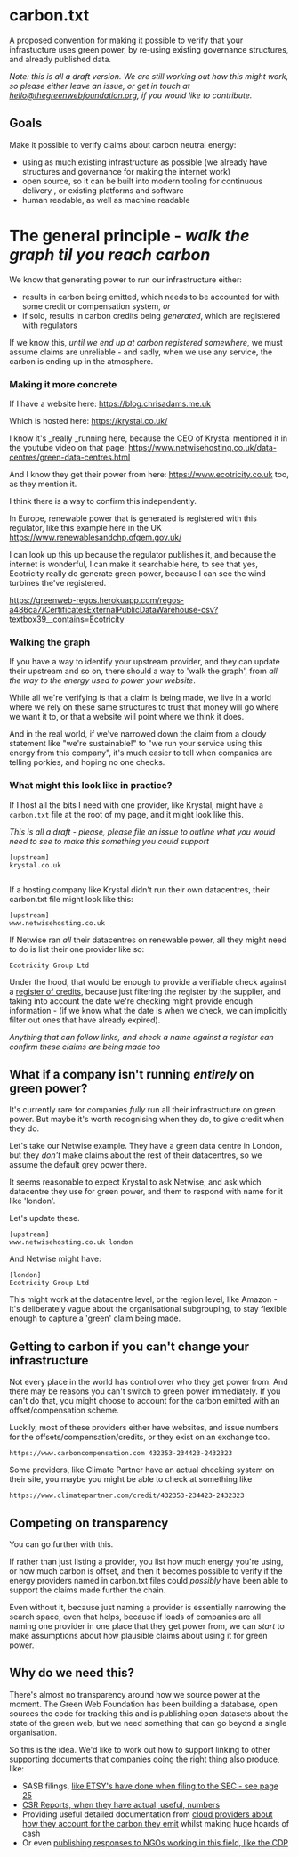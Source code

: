 # carbon.txt

A proposed convention for making it possible to verify that your infrastucture uses green power, by re-using existing governance structures, and already published data.

_Note: this is all a draft version. We are still working out how this might work, so please either leave an issue, or get in touch at hello@thegreenwebfoundation.org, if you would like to contribute._

## Goals

Make it possible to verify claims about carbon neutral energy:

- using as much existing infrastructure as possible (we already have structures and governance for making the internet work)
- open source, so it can be built into modern tooling for continuous delivery , or existing platforms and software
- human readable, as well as machine readable


# The general principle - _walk the graph til you reach carbon_

We know that generating power to run our infrastructure either:

- results in carbon being emitted, which needs to be accounted for with some credit or compensation system, _or_
- if sold, results in carbon credits being _generated_, which are registered with regulators

If we know this, _until we end up at carbon registered somewhere_, we must assume claims are unreliable - and sadly, when we use any service, the carbon is ending up in the atmosphere.

### Making it more concrete

If I have a website here: https://blog.chrisadams.me.uk

Which is hosted here: https://krystal.co.uk/

I know it's _really _running here, because the CEO of Krystal mentioned it in the youtube video on that page: https://www.netwisehosting.co.uk/data-centres/green-data-centres.html

And I know they get their power from here: https://www.ecotricity.co.uk too, as they mention it.

I think there is a way to confirm this independently.

In Europe, renewable power that is generated is registered with this regulator, like this example here in the UK https://www.renewablesandchp.ofgem.gov.uk/

I can look up this up because the regulator publishes it, and because the internet is wonderful, I can make it searchable here, to see that yes, Ecotricity really do generate green power, because I can see the wind turbines the've registered.

https://greenweb-regos.herokuapp.com/regos-a486ca7/CertificatesExternalPublicDataWarehouse-csv?textbox39__contains=Ecotricity

### Walking the graph

If you have a way to identify your upstream provider, and they can update their upstream and so on, there should a way to 'walk the graph', from _all the way to the energy used to power your website_.

While all we're verifying is that a claim is being made, we live in a world where we rely on these same structures to trust that money will go where we want it to, or that a website will point where we think it does.

And in the real world, if we've narrowed down the claim from a cloudy statement like "we're sustainable!" to "we run your service using this energy from this company", it's much easier to tell when companies are telling porkies, and hoping no one checks.

### What might this look like in practice?


If I host all the bits I need with one provider, like Krystal, might have a `carbon.txt` file at the root of my page, and it might look like this.

_This is all a draft - please, please file an issue to outline what you would need to see to make this something you could support_

```
[upstream]
krystal.co.uk


```

If a hosting company like Krystal didn't run their own datacentres, their carbon.txt file might look like this:

```
[upstream]
www.netwisehosting.co.uk
```

If Netwise ran _all_ their datacentres on renewable power, all they might need to do is list their one provider like so:

```
Ecotricity Group Ltd
```

Under the hood, that would be enough to provide a verifiable check against a [register of credits](https://greenweb-regos.herokuapp.com/regos-a486ca7/CertificatesExternalPublicDataWarehouse-csv?textbox39__contains=Ecotricity+Group+Ltd), because just filtering the register by the supplier, and taking into account the date we're checking might provide enough information - (if we know what the date is when we check, we can implicitly filter out ones that have already expired).

_Anything that can follow links, and check a name against a register can confirm these claims are being made too_

## What if a company isn't running _entirely_ on green power?

It's currently rare for companies _fully_ run all their infrastructure on green power. But maybe it's worth recognising when they do, to give credit when they do.

Let's take our Netwise example. They have a green data centre in London, but they _don't_ make claims about the rest of their datacentres, so we assume the default grey power there.

It seems reasonable to expect Krystal to ask Netwise, and ask which datacentre they use for green power, and them to respond with name for it like 'london'. 

Let's update these.


```
[upstream]
www.netwisehosting.co.uk london
```

And Netwise might have:

```
[london]
Ecotricity Group Ltd
```

This might work at the datacentre level, or the region level, like Amazon - it's deliberately vague about the organisational subgrouping, to stay flexible enough to capture a 'green' claim being made.


## Getting to carbon if you can't change your infrastructure

Not every place in the world has control over who they get power from. And there may be reasons you can't switch to green power immediately. If you can't do that, you might choose to account for the carbon emitted with an offset/compensation scheme.

Luckily, most of these providers either have websites, and issue numbers for the offsets/compensation/credits, or they exist on an exchange too.

```
https://www.carboncompensation.com 432353-234423-2432323
```

Some providers, like Climate Partner have an actual checking system on their site, you maybe you might be able to check at something like

```
https://www.climatepartner.com/credit/432353-234423-2432323

```



## Competing on transparency

You can go further with this.

If rather than just listing a provider, you list how much energy you're using, or how much carbon is offset, and then it becomes possible to verify if the energy providers named in carbon.txt files could _possibly_ have been able to support the claims made further the chain.

Even without it, because just naming a provider is essentially narrowing the search space, even that helps, because if loads of companies are all naming one provider in one place that they get power from, we can _start_ to make assumptions about how plausible claims about using it for green power.

## Why do we need this?

There's almost no transparency around how we source power at the moment. The Green Web Foundation has been building a database, open sources the code for tracking this and is publishing open datasets about the state of the green web, but we need something that can go beyond a single organisation.

So this is the idea. We'd like to work out how to support linking to other supporting documents that companies doing the right thing also produce, like:

- SASB filings, [like ETSY's have done when filing to the SEC - see page 25](https://investors.etsy.com/financials/sec-filings/sec-filings-details/default.aspx?FilingId=13261228)
- [CSR Reports, when they have actual, useful, numbers](https://storage.googleapis.com/gweb-sustainability.appspot.com/pdf/Google_2018-Environmental-Report.pdf)
- Providing useful detailed documentation from [cloud providers about how they account for the carbon they emit](https://storage.googleapis.com/gweb-sustainability.appspot.com/pdf/24x7-carbon-free-energy-data-centers.pdf) whilst making huge hoards of cash
- Or even [publishing responses to NGOs working in this field, like the CDP](https://storage.googleapis.com/gweb-environment.appspot.com/pdf/alphabet-2017-cdp-climate-change-response.pdf)




